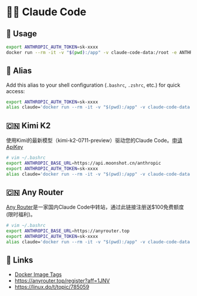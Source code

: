 # 🧑‍💻 Claude Code

## 🐳 Usage
```bash
export ANTHROPIC_AUTH_TOKEN=sk-xxxx
docker run --rm -it -v "$(pwd):/app" -v claude-code-data:/root -e ANTHROPIC_AUTH_TOKEN="$ANTHROPIC_AUTH_TOKEN" ghcr.io/aahl/claude-code
```

## 💾 Alias
Add this alias to your shell configuration (`.bashrc`, `.zshrc`, etc.) for quick access:
```bash
export ANTHROPIC_AUTH_TOKEN=sk-xxxx
alias claude='docker run --rm -it -v "$(pwd):/app" -v claude-code-data:/root -e ANTHROPIC_AUTH_TOKEN="$ANTHROPIC_AUTH_TOKEN" ghcr.io/aahl/claude-code claude'
```

## 🇨🇳 Kimi K2
使用Kimi的最新模型（kimi-k2-0711-preview）驱动您的Claude Code。[申请ApiKey](https://platform.moonshot.cn/console/api-keys)
```bash
# vim ~/.bashrc
export ANTHROPIC_BASE_URL=https://api.moonshot.cn/anthropic
export ANTHROPIC_AUTH_TOKEN=sk-xxxx
alias claude='docker run --rm -it -v "$(pwd):/app" -v claude-code-data:/root -e ANTHROPIC_BASE_URL="$ANTHROPIC_BASE_URL" -e ANTHROPIC_AUTH_TOKEN="$ANTHROPIC_AUTH_TOKEN" -e APK_MIRROR=mirrors.ustc.edu.cn -e NPM_REGISTRY=https://registry.npmmirror.com ghcr.nju.edu.cn/aahl/claude-code claude'
```

## 🇨🇳 Any Router
[Any Router](https://anyrouter.top/register?aff=1JNV)是一家国内Claude Code中转站，通过此链接注册送$100免费额度(限时福利)。
```bash
# vim ~/.bashrc
export ANTHROPIC_BASE_URL=https://anyrouter.top
export ANTHROPIC_AUTH_TOKEN=sk-xxxx
alias claude='docker run --rm -it -v "$(pwd):/app" -v claude-code-data:/root -e ANTHROPIC_BASE_URL="$ANTHROPIC_BASE_URL" -e ANTHROPIC_AUTH_TOKEN="$ANTHROPIC_AUTH_TOKEN" -e APK_MIRROR=mirrors.ustc.edu.cn -e NPM_REGISTRY=https://registry.npmmirror.com ghcr.nju.edu.cn/aahl/claude-code claude'
```

## 🔗 Links
- [Docker Image Tags](https://github.com/aahl/claude-code/pkgs/container/claude-code/versions?filters[version_type]=tagged)
- https://anyrouter.top/register?aff=1JNV
- https://linux.do/t/topic/785059
